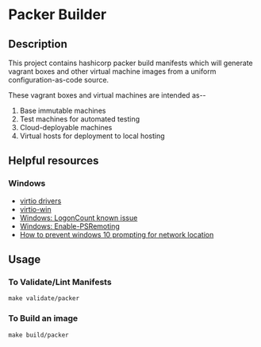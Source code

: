 Packer Builder
==============

## Description

This project contains hashicorp packer build manifests
which will generate vagrant boxes and other virtual
machine images from a uniform configuration-as-code source.

These vagrant boxes and virtual machines are intended as--

1. Base immutable machines
2. Test machines for automated testing
3. Cloud-deployable machines
4. Virtual hosts for deployment to local hosting

## Helpful resources
### Windows
  * [virtio drivers](https://docs.fedoraproject.org/en-US/quick-docs/creating-windows-virtual-machines-using-virtio-drivers/index.html#virtio-win-direct-downloads)
  * [virtio-win](https://fedorapeople.org/groups/virt/virtio-win/direct-downloads/archive-virtio/?C=M;O=D)
  * [Windows: LogonCount known issue](https://learn.microsoft.com/en-us/windows-hardware/customize/desktop/unattend/microsoft-windows-shell-setup-autologon-logoncount#logoncount-known-issue)
  * [Windows: Enable-PSRemoting](https://learn.microsoft.com/en-us/powershell/module/microsoft.powershell.core/enable-psremoting?view=powershell-7.3)
  * [How to prevent windows 10 prompting for network location](https://social.technet.microsoft.com/Forums/en-US/42a12344-21e9-4f14-946f-6b4743b20403/how-to-prevent-windows-10-osd-prompting-for-network-discovery?forum=configmanagerosd)

## Usage
### To Validate/Lint Manifests
`make validate/packer`

### To Build an image
`make build/packer`

